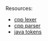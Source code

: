 Resources:
- [cpp lexer](https://github.com/antlr/grammars-v4/blob/master/cpp/CPP14Lexer.g4)
- [cpp parser](https://github.com/antlr/grammars-v4/blob/master/cpp/CPP14Parser.g4)
- [java tokens](https://www.javatpoint.com/java-tokens)

